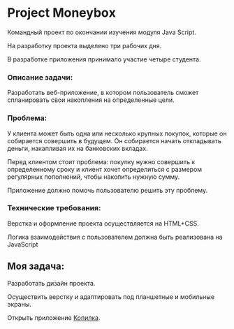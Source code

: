 # Project Moneyboх
Командный проект по окончании изучения модуля Java Script.

На разработку проекта выделено три рабочих дня.

В разработке приложения принимало участие четыре студента.

### Описание задачи:

Разработать веб-приложение, в котором пользователь сможет спланировать свои накопления на определенные цели.

### Проблема:

У клиента может быть одна или несколько крупных покупок, которые он собирается совершить в будущем. 
Он собирается начать откладывать деньги, накапливая их на банковских вкладах.

Перед клиентом стоит проблема: покупку нужно совершить к определенному сроку и клиент хочет определиться 
с размером регулярных пополнений, чтобы накопить нужную сумму.

Приложение должно помочь пользователю решить эту проблему.

### Технические требования:

Верстка и оформление проекта осуществляется на HTML+CSS.

Логика взаимодействия с пользователем должна быть реализована на JavaScript

## Моя задача:

Разработать дизайн проекта.

Осуществить верстку и адаптировать под планшетные и мобильные экраны.

Открыть приложение [Копилка](https://ale-shadow-02.github.io/moneybox/).
